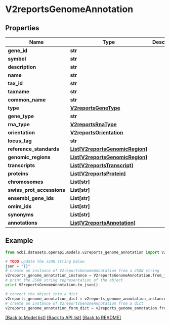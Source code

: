 # V2reportsGenomeAnnotation


## Properties

Name | Type | Description | Notes
------------ | ------------- | ------------- | -------------
**gene_id** | **str** |  | [optional] 
**symbol** | **str** |  | [optional] 
**description** | **str** |  | [optional] 
**name** | **str** |  | [optional] 
**tax_id** | **str** |  | [optional] 
**taxname** | **str** |  | [optional] 
**common_name** | **str** |  | [optional] 
**type** | [**V2reportsGeneType**](V2reportsGeneType.md) |  | [optional] 
**gene_type** | **str** |  | [optional] 
**rna_type** | [**V2reportsRnaType**](V2reportsRnaType.md) |  | [optional] 
**orientation** | [**V2reportsOrientation**](V2reportsOrientation.md) |  | [optional] 
**locus_tag** | **str** |  | [optional] 
**reference_standards** | [**List[V2reportsGenomicRegion]**](V2reportsGenomicRegion.md) |  | [optional] 
**genomic_regions** | [**List[V2reportsGenomicRegion]**](V2reportsGenomicRegion.md) |  | [optional] 
**transcripts** | [**List[V2reportsTranscript]**](V2reportsTranscript.md) |  | [optional] 
**proteins** | [**List[V2reportsProtein]**](V2reportsProtein.md) |  | [optional] 
**chromosomes** | **List[str]** |  | [optional] 
**swiss_prot_accessions** | **List[str]** |  | [optional] 
**ensembl_gene_ids** | **List[str]** |  | [optional] 
**omim_ids** | **List[str]** |  | [optional] 
**synonyms** | **List[str]** |  | [optional] 
**annotations** | [**List[V2reportsAnnotation]**](V2reportsAnnotation.md) |  | [optional] 

## Example

```python
from ncbi.datasets.openapi.models.v2reports_genome_annotation import V2reportsGenomeAnnotation

# TODO update the JSON string below
json = "{}"
# create an instance of V2reportsGenomeAnnotation from a JSON string
v2reports_genome_annotation_instance = V2reportsGenomeAnnotation.from_json(json)
# print the JSON string representation of the object
print V2reportsGenomeAnnotation.to_json()

# convert the object into a dict
v2reports_genome_annotation_dict = v2reports_genome_annotation_instance.to_dict()
# create an instance of V2reportsGenomeAnnotation from a dict
v2reports_genome_annotation_form_dict = v2reports_genome_annotation.from_dict(v2reports_genome_annotation_dict)
```
[[Back to Model list]](../README.md#documentation-for-models) [[Back to API list]](../README.md#documentation-for-api-endpoints) [[Back to README]](../README.md)


